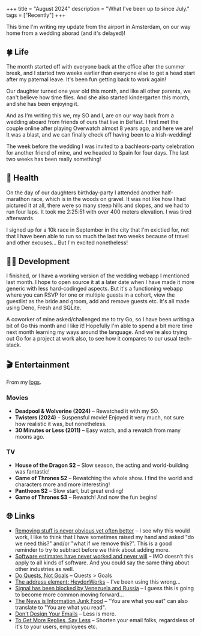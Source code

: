 +++
title = "August 2024"
description = "What I've been up to since July."
tags = ["Recently"]
+++

This time I'm writing my update from the airport in Amsterdam, on our way home
from a wedding aborad (and it's delayed)!

## 🍀 Life

The month started off with everyone back at the office after the summer break,
and I started two weeks earlier than everyone else to get a head start after my
paternal leave. It's been fun getting back to work again!

Our daughter turned one year old this month, and like all other parents, we
can't believe how time flies. And she also started kindergarten this month, and
she has been enjoying it.

And as I'm writing this we, my SO and I, are on our way back from a wedding
aboard from friends of ours that live in Belfast. I first met the couple online
after playing Overwatch almost 8 years ago, and here we are! It was a blast, and
we can finally check off having been to a Irish-wedding!

The week before the wedding I was invited to a bachleors-party celebration for
another friend of mine, and we headed to Spain for four days. The last two weeks
has been really something!

## 💪 Health

On the day of our daughters birthday-party I attended another half-marathon
race, which is in the woods on gravel. It was not like how I had pictured it at
all, there were so many steep hills and slopes, and we had to run four laps. It
took me 2:25:51 with over 400 meters elevation. I was tired afterwards.

I signed up for a 10k race in September in the city that I'm exictied for, not
that I have been able to run so much the last two weeks because of travel and
other excuses... But I'm excited nonetheless!

## 🧑‍💻 Development

I finished, or I have a working version of the wedding webapp I mentioned last
month. I hope to open source it at a later date when I have made it more generic
with less hard-codinged aspects. But it's a functioning webapp where you can
RSVP for one or multiple guests in a cohort, view the guestlist as the bride and
groom, add and remove guests etc. It's all made using Deno, Fresh and SQLite.

A coworker of mine asked/challenged me to try Go, so I have been writing a bit
of Go this month and I like it! Hopefully I'm able to spend a bit more time next
month learning my ways around the language. And we're also trying out Go for a
project at work also, to see how it compares to our usual tech-stack.

## 🎬 Entertainment

From my [logs](/logs).

### Movies

- **Deadpool & Wolverine (2024)** – Rewatched it with my SO.
- **Twisters (2024)** – Suspensful movie! Enjoyed it very much, not sure how
  realistic it was, but nonetheless.
- **30 Minutes or Less (2011)** – Easy watch, and a rewatch from many moons ago.

### TV

- **House of the Dragon S2** – Slow season, the acting and world-building was
  fantastic!
- **Game of Thrones S2** – Rewatching the whole show. I find the world and
  characters more and more interesting!
- **Pantheon S2** – Slow start, but great ending!
- **Game of Thrones S3** – Rewatch! And now the fun begins!

## 🌐 Links

- [Removing stuff is never obvious yet often better] – I see why this would
  work, I like to think that I have sometimes raised my hand and asked "do we
  need this?" and/or "what if we remove this?". This is a good reminder to try
  to subtract before we think about adding more.
- [Software estimates have never worked and never will] – IMO doesn’t this apply
  to all kinds of software. And you could say the same thing about other
  industries as well.
- [Do Quests, Not Goals] – Quests > Goals
- [The address element: HeydonWorks] – I've been using this wrong...
- [Signal has been blocked by Venezuela and Russia] – I guess this is going to
  become more common moving forward...
- [The News is Information Junk Food] – "You are what you eat" can also
  translate to "You are what you read".
- [Don't Design Your Emails] – Less is more.
- [To Get More Replies, Say Less] – Shorten your email folks, regardsless of
  it's to your users, employees etc.

[Removing stuff is never obvious yet often better]:
  https://www.gkogan.co/removing-stuff/
[Software estimates have never worked and never will]:
  https://world.hey.com/dhh/software-estimates-have-never-worked-and-never-will-a41a9c71
[Do Quests, Not Goals]: https://www.raptitude.com/2024/08/do-quests-not-goals/
[The address element: HeydonWorks]:
  https://heydonworks.com/article/the-address-element/
[Signal has been blocked by Venezuela and Russia]:
  https://www.theverge.com/2024/8/9/24217008/signal-blocked-venezuela-russia
[The News is Information Junk Food]: https://chuck.is/news/
[Don't Design Your Emails]: https://www.gkogan.co/dont-design-emails/
[To Get More Replies, Say Less]: https://www.gkogan.co/increase-reply-rates/
